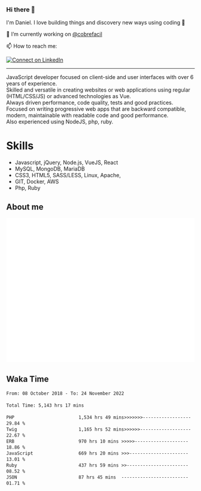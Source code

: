 ### Hi there 👋

I'm Daniel. I love building things and discovery new ways using coding :raised_hands: 

🔭 I’m currently working on [@cobrefacil](https://www.cobrefacil.com.br/)

📫 How to reach me:

[![Connect on LinkedIn](https://img.shields.io/badge/--linkedin?label=LinkedIn&logo=LinkedIn&style=social)](https://www.linkedin.com/in/daniel-cerverizzo/)

---

JavaScript developer focused on client-side and user interfaces with over 6 years of experience.  
Skilled and versatile in creating websites or web applications using regular (HTML/CSS/JS) or advanced technologies as Vue.  
Always driven performance, code quality, tests and good practices.  
 Focused on writing progressive web apps that are backward compatible, modern, maintainable with readable code and good performance.  
Also experienced using NodeJS, php, ruby. 


# Skills

 - Javascript, jQuery, Node.js, VueJS, React
 - MySQL, MongoDB, MariaDB    
 - CSS3, HTML5, SASS/LESS,  Linux, Apache,
 - GIT, Docker, AWS
 - Php, Ruby

## About me

![Metrics](/github-metrics.svg)

## Waka Time

<!--START_SECTION:waka-->

```text
From: 08 October 2018 - To: 24 November 2022

Total Time: 5,143 hrs 17 mins

PHP                        1,534 hrs 49 mins>>>>>>>------------------   29.84 %
Twig                       1,165 hrs 52 mins>>>>>>-------------------   22.67 %
ERB                        970 hrs 10 mins >>>>>--------------------   18.86 %
JavaScript                 669 hrs 20 mins >>>----------------------   13.01 %
Ruby                       437 hrs 59 mins >>-----------------------   08.52 %
JSON                       87 hrs 45 mins  -------------------------   01.71 %
```

<!--END_SECTION:waka-->

